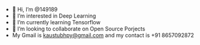 - 👋 Hi, I’m @149189
- 👀 I’m interested in Deep Learning 
- 🌱 I’m currently learning Tensorflow
- 💞️ I’m looking to collaborate on Open Source Porjects
- My Gmail is kaustubhpy@gmail.com and my contact is +91 8657092872

<!---
149189/149189 is a ✨ special ✨ repository because its `README.md` (this file) appears on your GitHub profile.
You can click the Preview link to take a look at your changes.
--->
